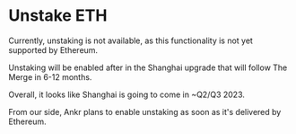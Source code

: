 # Unstake ETH

Currently, unstaking is not available, as this functionality is not yet supported by Ethereum.

Unstaking will be enabled after in the Shanghai upgrade that will follow The Merge in 6-12 months. 

Overall, it looks like Shanghai is going to come in ~Q2/Q3 2023.

From our side, Ankr plans to enable unstaking as soon as it's delivered by Ethereum. 

